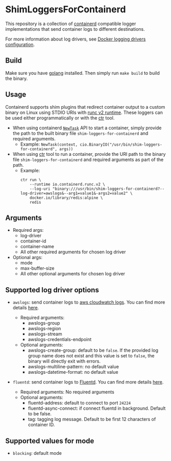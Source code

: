 # ShimLoggersForContainerd
This repository is a collection of [containerd](https://github.com/containerd/containerd) compatible logger 
implementations that send container logs to different destinations.

For more information about log drivers, see [Docker logging drivers configuration](https://docs.docker.com/config/containers/logging/configure/).

## Build
Make sure you have [golang](https://golang.org) installed. Then simply run `make build` to build the binary.

## Usage
Containerd supports shim plugins that redirect container output to a custom binary on Linux using STDIO URIs with 
[runc v2 runtime](https://github.com/containerd/containerd/tree/release/1.3/runtime/v2). These loggers can be used 
either programmatically or with the [ctr](https://github.com/projectatomic/containerd/blob/master/docs/cli.md) tool.

* When using containerd [`NewTask`](https://github.com/containerd/containerd/blob/release/1.3/container.go#L208) API 
to start a container, simply provide the path to the built binary file `shim-loggers-for-containerd` and required 
arguments.
    * Example: 
        `NewTask(context, cio.BinaryIO("/usr/bin/shim-loggers-for-containerd", args))`
* When using [ctr](https://github.com/projectatomic/containerd/blob/master/docs/cli.md) tool to run 
a container, provide the URI path to the binary file `shim-loggers-for-containerd` and required arguments as part of 
the path.
    * Example: 
        ```
        ctr run \ 
            --runtime io.containerd.runc.v2 \ 
            --log-uri "binary:///usr/bin/shim-loggers-for-containerd?--log-driver=awslogs&--arg1=value1&-args2=value2" \
            docker.io/library/redis:alpine \
            redis
        ```

## Arguments
* Required args:
    * log-driver
    * container-id
    * container-name
    * All other required arguments for chosen log driver
* Optional args:
    * mode
    * max-buffer-size
    * All other optional arguments for chosen log driver

## Supported log driver options
* `awslogs`: send container logs to [aws cloudwatch logs](https://docs.aws.amazon.com/AmazonCloudWatch/latest/logs/WhatIsCloudWatchLogs.html). 
You can find more details [here](https://docs.docker.com/config/containers/logging/awslogs/).
    * Required arguments:
        * awslogs-group
        * awslogs-region
        * awslogs-stream
        * awslogs-credentials-endpoint
    * Optional arguments:
        * awslogs-create-group: default to be `false`. If the provided log group name does not exist and this value 
        is set to `false`, the binary will directly exit with errors.
        * awslogs-multiline-pattern: no default value
        * awslogs-datetime-format: no default value
        
* `fluentd`: send container logs to [Fluentd](https://www.fluentd.org).
You can find more details [here](https://docs.docker.com/config/containers/logging/fluentd/).
    * Required arguments: No required arguments
    * Optional arguments:
        * fluentd-address: default to connect to port `24224`
        * fluentd-async-connect: if connect fluentd in background. Default to be false.
        * tag: tagging log message. Default to be first 12 characters of container ID.

## Supported values for mode
* `blocking`: default mode
